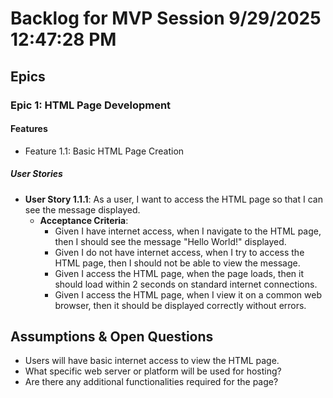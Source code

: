 # Backlog for MVP Session 9/29/2025 12:47:28 PM

## Epics
### Epic 1: HTML Page Development

#### Features
- Feature 1.1: Basic HTML Page Creation

##### User Stories
- **User Story 1.1.1**: As a user, I want to access the HTML page so that I can see the message displayed.
  - **Acceptance Criteria**:
    - Given I have internet access, when I navigate to the HTML page, then I should see the message "Hello World!" displayed.
    - Given I do not have internet access, when I try to access the HTML page, then I should not be able to view the message.
    - Given I access the HTML page, when the page loads, then it should load within 2 seconds on standard internet connections.
    - Given I access the HTML page, when I view it on a common web browser, then it should be displayed correctly without errors.

## Assumptions & Open Questions
- Users will have basic internet access to view the HTML page.
- What specific web server or platform will be used for hosting?
- Are there any additional functionalities required for the page?